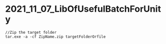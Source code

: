# 2021_11_07_LibOfUsefulBatchForUnity

```
//Zip the target folder
tar.exe -a -cf ZipName.zip targetFolderOrfile

```

